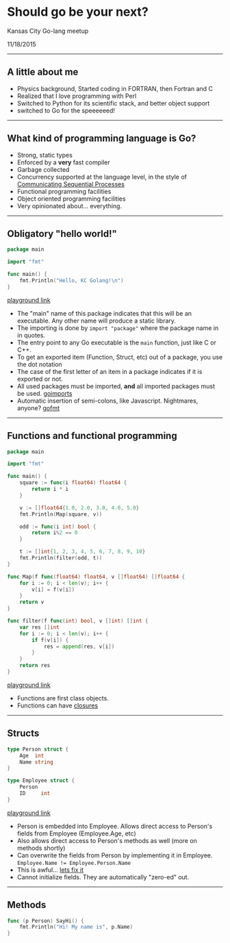 # Should go be your next?

Kansas City Go-lang meetup

11/18/2015

---

## A little about me

- Physics background, Started coding in FORTRAN, then Fortran and C
- Realized that I love programming with Perl
- Switched to Python for its scientific stack, and better object support
- switched to Go for the speeeeeed!

---

## What kind of programming language is Go?

- Strong, static types
- Enforced by a **very** fast compiler
- Garbage collected
- Concurrency supported at the language level, in the style of [Communicating Sequential Processes](http://www.usingcsp.com/cspbook.pdf)
- Functional programming facilities
- Object oriented programming facilities
- Very opinionated about... everything.

---

## Obligatory "hello world!"

```go
package main

import "fmt"

func main() {
    fmt.Println("Hello, KC Golang!\n")
}
```

[playground link](https://play.golang.org/p/cwOuObbyZ4)


- The "main" name of this package indicates that this will be an executable. Any other name will produce a static library.
- The importing is done by `import "package"` where the package name in in quotes.
- The entry point to any Go executable is the `main` function, just like C or C++.
- To get an exported item (Function, Struct, etc) out of a package, you use the dot notation
- The case of the first letter of an item in a package indicates if it is exported or not.
- All used packages must be imported, **and** all imported packages must be used. [goimports](https://godoc.org/golang.org/x/tools/cmd/goimports)
- Automatic insertion of semi-colons, like Javascript. Nightmares, anyone? [gofmt](https://golang.org/cmd/gofmt/)

---

## Functions and functional programming

```go
package main

import "fmt"

func main() {
	square := func(i float64) float64 {
		return i * i
	}

	v := []float64{1.0, 2.0, 3.0, 4.0, 5.0}
	fmt.Println(Map(square, v))

	odd := func(i int) bool {
		return i%2 == 0
	}

	t := []int{1, 2, 3, 4, 5, 6, 7, 8, 9, 10}
	fmt.Println(filter(odd, t))
}

func Map(f func(float64) float64, v []float64) []float64 {
	for i := 0; i < len(v); i++ {
		v[i] = f(v[i])
	}
	return v
}

func filter(f func(int) bool, v []int) []int {
	var res []int
	for i := 0; i < len(v); i++ {
		if f(v[i]) {
			res = append(res, v[i])
		}
	}
	return res
}
```

[playground link](https://play.golang.org/p/rnE7aYRGZl)

- Functions are first class objects.
- Functions can have [closures](https://play.golang.org/p/barGYk2nhL)

---

## Structs

```go
type Person struct {
    Age  int
    Name string
}

type Employee struct {
    Person
    ID     int
}
```

[playground link](https://play.golang.org/p/-HfpOcNYpu)

- Person is embedded into Employee. Allows direct access to Person's fields from Employee (Employee.Age, etc)
- Also allows direct access to Person's methods as well (more on methods shortly)
- Can overwrite the fields from Person by implementing it in Employee. `Employee.Name != Employee.Person.Name`
- This is awful... [lets fix it](https://play.golang.org/p/PKPcmbOg8J)
- Cannot initialize fields. They are automatically "zero-ed" out.

---

## Methods

```go
func (p Person) SayHi() {
    fmt.Println("Hi! My name is", p.Name)
}
```
